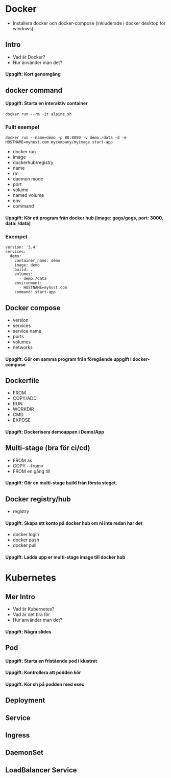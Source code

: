 # Docker
- Installera docker och docker-compose (inkluderade i docker desktop för windows)
## Intro
- Vad är Docker?
- Hur använder man det?

#### Uppgift: Kort genomgång

## docker command

#### Uppgift: Starta en interaktiv container
```
docker run --rm -it alpine sh
```

### Fullt exempel
```
docker run --name=demo -p 80:8080 -v demo:/data -d -e HOSTNAME=myhost.com mycompany/myimage start-app 
```

- docker run 
- image
- dockerhub/registry 
- name
- rm
- daemon mode 
- port
- volume
- named volume
- env
- command

#### Uppgift: Kör ett program från docker hub (image: gogs/gogs, port: 3000, data: /data)

### Exempel
```
version: '3.4'
services:
  demo:
    container_name: demo
    image: demo
    build: .
    volumes:
      - demo:/data
    environment:
      - HOSTNAME=myhost.com
    command: start-app
```

## Docker compose
- version
- services
- service name
- ports
- volumes
- networks

#### Uppgift: Gör om samma program från föregående uppgift i docker-compose


## Dockerfile
- FROM
- COPY/ADD
- RUN
- WORKDIR
- CMD
- EXPOSE

#### Uppgift: Dockerisera demoappen i Demo/App

## Multi-stage (bra för ci/cd)
- FROM as 
- COPY --from=
- FROM en gång till

#### Uppgift: Gör en multi-stage build från första steget. 

## Docker registry/hub

- registry

#### Uppgift: Skapa ett konto på docker hub om ni inte redan har det

- docker login
- docker push
- docker pull

#### Uppgift: Ladda upp er multi-stage image till docker hub

# Kubernetes
## Mer Intro
- Vad är Kubernetes?
- Vad är det bra för
- Hur använder man det?

#### Uppgift: Några slides

## Pod
#### Uppgift: Starta en fristående pod i klustret
#### Uppgift: Kontrollera att podden kör
#### Uppgift: Kör sh på podden med exec

## Deployment

## Service

## Ingress

## DaemonSet

## LoadBalancer Service